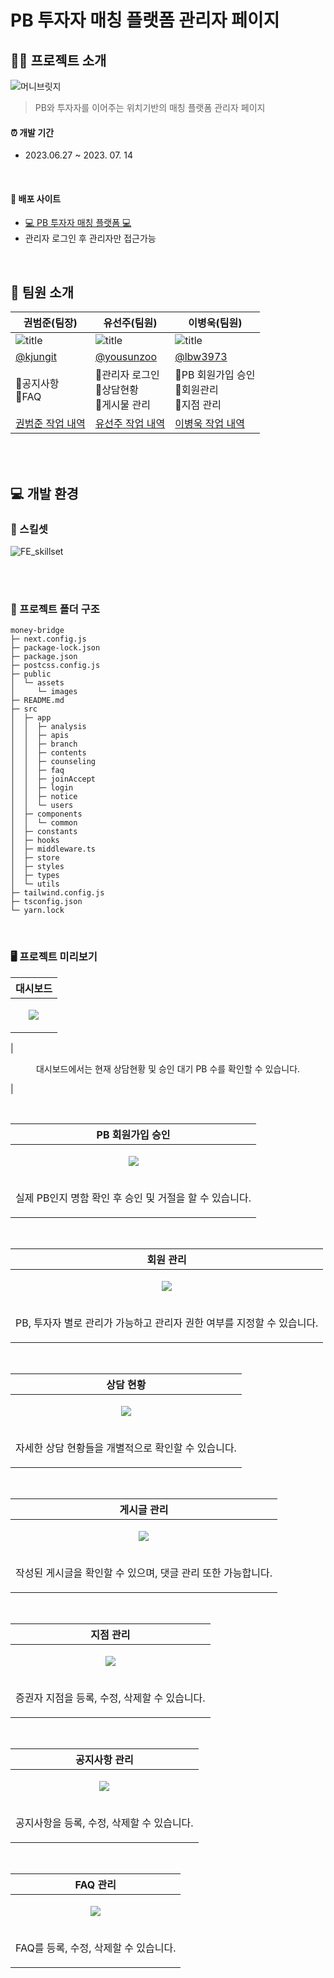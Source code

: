 # PB 투자자 매칭 플랫폼 관리자 페이지

## 💁🏻 프로젝트 소개
![머니브릿지](https://github.com/FINALALT1/money-bridge/assets/100064540/ad37937b-2f8e-4e17-aee7-d4606133ece3)
> PB와 투자자를 이어주는 위치기반의 매칭 플랫폼 관리자 페이지<br />

#### ⏰ 개발 기간

- 2023.06.27 ~ 2023. 07. 14

<br />

#### 🔗 배포 사이트

- [💻 PB 투자자 매칭 플랫폼 💻](https://www.moneybridge.co.kr/)
- 관리자 로그인 후 관리자만 접근가능

<br />

## 👥 팀원 소개
| 권범준(팀장)                                                                                        | 유선주(팀원)                                                                                 | 이병욱(팀원)                                                                                | 
| --------------------------------------------------------------------------------------------------- | -------------------------------------------------------------------------------------------- | ------------------------------------------------------------------------------------------- |
| ![title](https://avatars.githubusercontent.com/u/100064540?v=4)                                     | ![title](https://avatars.githubusercontent.com/u/102499959?v=4)                               | ![title](https://avatars.githubusercontent.com/u/75530371?v=4)                              | ![title](https://avatars.githubusercontent.com/u/83224463?v=4)                                              |
| [@kjungit](https://github.com/kjungit)                                                          | [@yousunzoo](https://github.com/yousunzoo)                                                   | [@lbw3973](https://github.com/lbw3973)                                                    | 
|📍공지사항<br />📍FAQ |📍관리자 로그인 <br/> 📍상담현황 </br>📍게시물 관리  | 📍PB 회원가입 승인<br />📍회원관리<br />📍지점 관리| 
| [권범준 작업 내역](https://github.com/FINALALT1/admin/issues?q=author%3Akjungit+) | [유선주 작업 내역](https://github.com/FINALALT1/admin/issues?q=author%3Ayousunzoo+) | [이병욱 작업 내역](https://github.com/FINALALT1/admin/issues?q=author%3Albw3973) |

<br /><br />

## 💻 개발 환경
### 🔧 스킬셋
![FE_skillset](https://github.com/FINALALT1/admin/assets/100064540/9bcf8808-d216-4798-af21-64891fd4787b)


<br /><br />

### 📁 프로젝트 폴더 구조
```
money-bridge
├─ next.config.js
├─ package-lock.json
├─ package.json
├─ postcss.config.js
├─ public
│  └─ assets
│     └─ images
├─ README.md
├─ src
│  ├─ app
│  │  ├─ analysis
│  │  ├─ apis
│  │  ├─ branch
│  │  ├─ contents
│  │  ├─ counseling
│  │  ├─ faq
│  │  ├─ joinAccept
│  │  ├─ login
│  │  ├─ notice
│  │  └─ users
│  ├─ components
│  │  └─ common
│  ├─ constants
│  ├─ hooks
│  ├─ middleware.ts
│  ├─ store
│  ├─ styles
│  ├─ types
│  └─ utils
├─ tailwind.config.js
├─ tsconfig.json
└─ yarn.lock
```
<br />

### 🖥 프로젝트 미리보기

|**대시보드**|
| --- |
|<p align="center"><img src="https://github.com/lbw3973/admin/assets/75530371/29445419-3911-4600-8b56-947b4a552b46"/>
></p>
|<p align="center">대시보드에서는 현재 상담현황 및 승인 대기 PB 수를 확인할 수 있습니다.</p>|

<br />

|**PB 회원가입 승인**|
| --- | 
|<p align="center"><img src="https://github.com/lbw3973/admin/assets/75530371/f79c919c-73da-4292-b015-93803d38a4bd"></p>|
|<p align="center">실제 PB인지 명함 확인 후 승인 및 거절을 할 수 있습니다.</p>|

<br />

|**회원 관리**|
| --- |
|<p align="center"><img src="https://github.com/lbw3973/admin/assets/75530371/a9376089-14db-40ff-a7aa-555656db4ab8" ></p>|
|<p align="center">PB, 투자자 별로 관리가 가능하고 관리자 권한 여부를 지정할 수 있습니다.</p>|

<br />

|**상담 현황**|
| --- |
|<p align="center"><img src="https://github.com/lbw3973/admin/assets/75530371/bd4e3b09-5e46-4ca0-bbf8-a8db46cf8295"></p>|
|<p align="center">자세한 상담 현황들을 개별적으로 확인할 수 있습니다.</p>|

<br />

|**게시글 관리**|
| --- |
|<p align="center"><img src="https://github.com/lbw3973/admin/assets/75530371/82e22288-9d71-4cf4-a335-82dffaeb8849"></p>|
|<p align="center">작성된 게시글을 확인할 수 있으며, 댓글 관리 또한 가능합니다.</p>|

<br />

|**지점 관리**|
| --- |
|<p align="center"><img src="https://github.com/lbw3973/admin/assets/75530371/2d5453e3-959a-42cb-a6af-23925afd52aa"></p>|
|<p align="center">증권자 지점을 등록, 수정, 삭제할 수 있습니다.</p>|

<br />

|**공지사항 관리**|
| --- |
|<p align="center"><img src="https://github.com/lbw3973/admin/assets/75530371/f4495f6e-e560-4f90-b3f8-6826f5c57d73"></p>|
|<p align="center">공지사항을 등록, 수정, 삭제할 수 있습니다.</p>|

<br />

|**FAQ 관리**|
| --- |
|<p align="center"><img src="https://github.com/lbw3973/admin/assets/75530371/984848c8-462c-4c96-ba25-eabd904e23de"></p>
|<p align="center">FAQ를 등록, 수정, 삭제할 수 있습니다.</p>|
